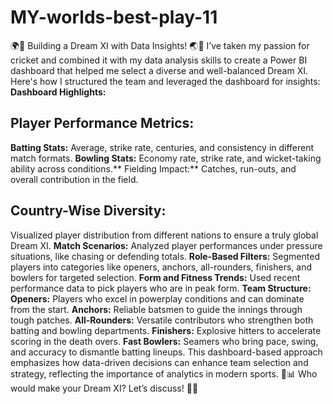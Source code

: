 # MY-worlds-best-play-11
🌍🏏 Building a Dream XI with Data Insights! 🌏🏏
I’ve taken my passion for cricket and combined it with my data analysis skills to create a Power BI dashboard that helped me select a diverse and well-balanced Dream XI. Here's how I structured the team and leveraged the dashboard for insights:
**Dashboard Highlights:**
## Player Performance Metrics:
**Batting Stats:** Average, strike rate, centuries, and consistency in different match formats.
****Bowling Stats:**** Economy rate, strike rate, and wicket-taking ability across conditions.**
Fielding Impact:** Catches, run-outs, and overall contribution in the field.
## Country-Wise Diversity:
Visualized player distribution from different nations to ensure a truly global Dream XI.
**Match Scenarios:**
Analyzed player performances under pressure situations, like chasing or defending totals.
**Role-Based Filters:**
Segmented players into categories like openers, anchors, all-rounders, finishers, and bowlers for targeted selection.
**Form and Fitness Trends:**
Used recent performance data to pick players who are in peak form.
**Team Structure:**
**Openers:** Players who excel in powerplay conditions and can dominate from the start.
**Anchors:** Reliable batsmen to guide the innings through tough patches.
**All-Rounders:** Versatile contributors who strengthen both batting and bowling departments.
**Finishers:** Explosive hitters to accelerate scoring in the death overs.
**Fast Bowlers:** Seamers who bring pace, swing, and accuracy to dismantle batting lineups.
This dashboard-based approach emphasizes how data-driven decisions can enhance team selection and strategy, reflecting the importance of analytics in modern sports. 🏏📊
Who would make your Dream XI? Let’s discuss! 🤔💬
